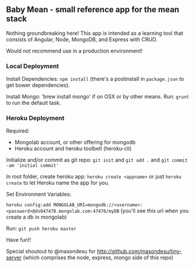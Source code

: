 ## Baby Mean - small reference app for the mean stack
Nothing groundbreaking here!  This app is intended as a learning tool that consists of Angular, Node, MongoDB, and Express with CRUD.

Would not recommend use in a production environment!

### Local Deployment
Install Dependencies: `npm install` (there's a postinstall in `package.json` to get bower dependencies).

Install Mongo: 'brew install mongo' if on OSX or by other means.
Run: `grunt` to run the default task.

### Heroku Deployment
Required:
- Mongolab account, or other offering for mongodb
- Heroku account and heroku toolbelt (heroku-cli)

Initialize and/or commit as git repo: `git init` and `git add .` and `git commit -am 'initial commit'`

In root folder, create heroku app: `heroku create <appname>` or just `heroku create` to let Heroku name the app for you.

Set Environment Variables: 

`heroku config:add MONGOLAB_URI=mongodb://<username>:<password>@ds047478.mongolab.com:47478/myDB` (you'll see this url when you create a db in mongolab)


Run: `git push heroku master`


Have fun!!

Special shoutout to @masondesu for http://github.com/masondesu/tiny-server (which comprises the node, express, mongo side of this repo)


